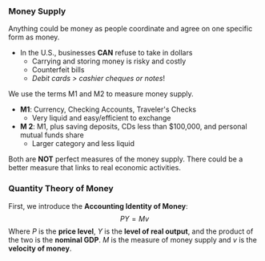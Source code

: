### Money Supply
Anything could be money as people coordinate and agree on one specific form as money.
- In the U.S., businesses **CAN** refuse to take in dollars
	- Carrying and storing money is risky and costly
	- Counterfeit bills
	- *Debit cards > cashier cheques or notes*!

We use the terms M1 and M2 to measure money supply.
- **M1**: Currency, Checking Accounts, Traveler's Checks
	- Very liquid and easy/efficient to exchange
- **M 2**: M1, plus saving deposits, CDs less than $100,000, and personal mutual funds share
	- Larger category and less liquid

Both are **NOT** perfect measures of the money supply. There could be a better measure that links to real economic activities.

### Quantity Theory of Money 
First, we introduce the **Accounting Identity of Money**:
$$PY=Mv$$
Where $P$ is the **price level**, $Y$ is the **level of real output**, and the product of the two is the **nominal GDP**. $M$ is the measure of money supply and $v$ is the **velocity of money**.